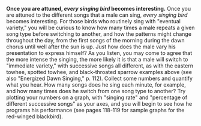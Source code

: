 **Once you are attuned, *every singing bird* becomes interesting.** Once
you are attuned to the different songs that a male can sing, *every
singing bird* becomes interesting. For those birds who routinely sing
with "eventual variety," you will be curious to know how many times a
male repeats a given song type before switching to another, and how the
patterns might change throughout the day, from the first songs of the
morning during the dawn chorus until well after the sun is up. Just how
does the male vary his presentation to express himself? As you listen,
you may come to agree that the more intense the singing, the more likely
it is that a male will switch to "immediate variety," with successive
songs all different, as with the eastern towhee, spotted towhee, and
black-throated sparrow examples above (see also "Energized Dawn
Singing," p. 112). Collect some numbers and quantify what you hear. How
many songs does he sing each minute, for example, and how many times
does he switch from one song type to another? Try plotting your numbers
on a graph, with "singing rate" and "percentage of different successive
songs" as your axes, and you will begin to see how he programs his
performance (see pages 118-119 for sample graphs for the red-winged
blackbird).
